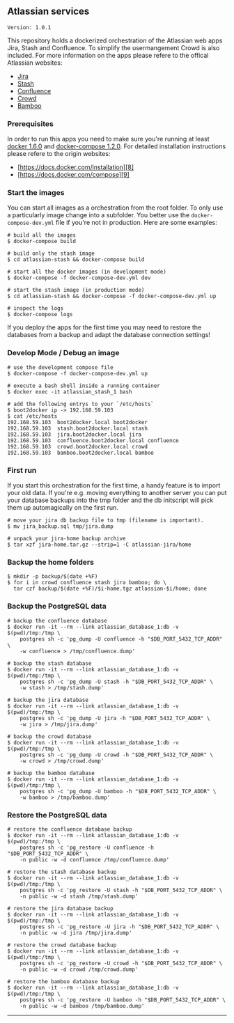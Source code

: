 ## Atlassian services

    Version: 1.0.1

This repository holds a dockerized orchestration of the Atlassian web apps
Jira, Stash and Confluence. To simplify the usermangement Crowd is also
included. For more information on the apps please refere to the offical
Atlassian websites:

- [Jira][1]
- [Stash][2]
- [Confluence][3]
- [Crowd][4]
- [Bamboo][5]

### Prerequisites

In order to run this apps you need to make sure you're running at least
[docker 1.6.0][6] and [docker-compose 1.2.0][7]. For detailed installation
instructions please refere to the origin websites:

  - [https://docs.docker.com/installation][8]
  - [https://docs.docker.com/compose][9]

### Start the images

You can start all images as a orchestration from the root folder. To
only use a particularly image change into a subfolder. You better use
the `docker-compose-dev.yml` file if you're not in production. Here
are some examples:

    # build all the images
    $ docker-compose build

    # build only the stash image
    $ cd atlassian-stash && docker-compose build

    # start all the docker images (in development mode)
    $ docker-compose -f docker-compose-dev.yml dev

    # start the stash image (in production mode)
    $ cd atlassian-stash && docker-compose -f docker-compose-dev.yml up

    # inspect the logs
    $ docker-compose logs

If you deploy the apps for the first time you may need to restore the
databases from a backup and adapt the database connection settings!

### Develop Mode / Debug an image

    # use the development compose file
    $ docker-compose -f docker-compose-dev.yml up

    # execute a bash shell inside a running container
    $ docker exec -it atlassian_stash_1 bash

    # add the following entrys to your `/etc/hosts`
    $ boot2docker ip -> 192.168.59.103
    $ cat /etc/hosts
    192.168.59.103  boot2docker.local boot2docker
    192.168.59.103  stash.boot2docker.local stash
    192.168.59.103  jira.boot2docker.local jira
    192.168.59.103  confluence.boot2docker.local confluence
    192.168.59.103  crowd.boot2docker.local crowd
    192.168.59.103  bamboo.boot2docker.local bamboo

### First run

If you start this orchestration for the first time, a handy feature is to
import your old data. If you're e.g. moving everything to another server
you can put your database backups into the tmp folder and the db initscript
will pick them up automagically on the first run.

    # move your jira db backup file to tmp (filename is important).
    $ mv jira_backup.sql tmp/jira.dump

    # unpack your jira-home backup archive
    $ tar xzf jira-home.tar.gz --strip=1 -C atlassian-jira/home

### Backup the home folders

    $ mkdir -p backup/$(date +%F)
    $ for i in crowd confluence stash jira bamboo; do \
      tar czf backup/$(date +%F)/$i-home.tgz atlassian-$i/home; done

### Backup the PostgreSQL data

    # backup the confluence database
    $ docker run -it --rm --link atlassian_database_1:db -v $(pwd)/tmp:/tmp \
        postgres sh -c 'pg_dump -U confluence -h "$DB_PORT_5432_TCP_ADDR" \
        -w confluence > /tmp/confluence.dump'

    # backup the stash database
    $ docker run -it --rm --link atlassian_database_1:db -v $(pwd)/tmp:/tmp \
        postgres sh -c 'pg_dump -U stash -h "$DB_PORT_5432_TCP_ADDR" \
        -w stash > /tmp/stash.dump'

    # backup the jira database
    $ docker run -it --rm --link atlassian_database_1:db -v $(pwd)/tmp:/tmp \
        postgres sh -c 'pg_dump -U jira -h "$DB_PORT_5432_TCP_ADDR" \
        -w jira > /tmp/jira.dump'

    # backup the crowd database
    $ docker run -it --rm --link atlassian_database_1:db -v $(pwd)/tmp:/tmp \
        postgres sh -c 'pg_dump -U crowd -h "$DB_PORT_5432_TCP_ADDR" \
        -w crowd > /tmp/crowd.dump'

    # backup the bamboo database
    $ docker run -it --rm --link atlassian_database_1:db -v $(pwd)/tmp:/tmp \
        postgres sh -c 'pg_dump -U bamboo -h "$DB_PORT_5432_TCP_ADDR" \
        -w bamboo > /tmp/bamboo.dump'

### Restore the PostgreSQL data

    # restore the confluence database backup
    $ docker run -it --rm --link atlassian_database_1:db -v $(pwd)/tmp:/tmp \
        postgres sh -c 'pg_restore -U confluence -h "$DB_PORT_5432_TCP_ADDR" \
        -n public -w -d confluence /tmp/confluence.dump'

    # restore the stash database backup
    $ docker run -it --rm --link atlassian_database_1:db -v $(pwd)/tmp:/tmp \
        postgres sh -c 'pg_restore -U stash -h "$DB_PORT_5432_TCP_ADDR" \
        -n public -w -d stash /tmp/stash.dump'

    # restore the jira database backup
    $ docker run -it --rm --link atlassian_database_1:db -v $(pwd)/tmp:/tmp \
        postgres sh -c 'pg_restore -U jira -h "$DB_PORT_5432_TCP_ADDR" \
        -n public -w -d jira /tmp/jira.dump'

    # restore the crowd database backup
    $ docker run -it --rm --link atlassian_database_1:db -v $(pwd)/tmp:/tmp \
        postgres sh -c 'pg_restore -U crowd -h "$DB_PORT_5432_TCP_ADDR" \
        -n public -w -d crowd /tmp/crowd.dump'

    # restore the bamboo database backup
    $ docker run -it --rm --link atlassian_database_1:db -v $(pwd)/tmp:/tmp \
        postgres sh -c 'pg_restore -U bamboo -h "$DB_PORT_5432_TCP_ADDR" \
        -n public -w -d bamboo /tmp/bamboo.dump'

---
[1]: https://www.atlassian.com/software/jira
[2]: https://www.atlassian.com/software/stash
[3]: https://www.atlassian.com/software/confluence
[4]: https://www.atlassian.com/software/crowd
[5]: https://www.atlassian.com/software/bamboo
[6]: https://docker.com
[7]: https://docs.docker.com/compose
[8]: https://docs.docker.com/installation
[9]: https://docs.docker.com/compose/#installation-and-set-up
